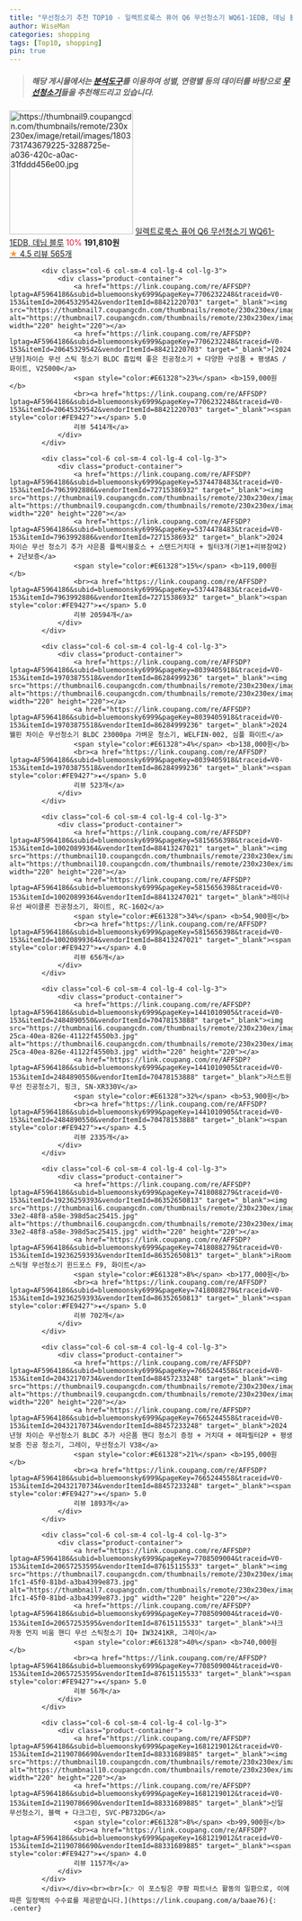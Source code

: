 ```yaml
---
title: "무선청소기 추천 TOP10 - 일렉트로룩스 퓨어 Q6 무선청소기 WQ61-1EDB, 데님 블루"
author: WiseMan
categories: shopping
tags: [Top10, shopping]
pin: true
---
```


> ##### 해당 게시물에서는 [**분석도구**](https://itemscout.io/)를 이용하여 **성별**, **연령별** 등의 데이터를 바탕으로 [**무선청소기**](https://link.coupang.com/a/baae76)들을 추천해드리고 있습니다.
<div class="container"><div class="row">
            <div class="col-6 col-sm-4 col-lg-4 col-lg-3">
                <div class="product-container">
                    <a href="https://link.coupang.com/re/AFFSDP?lptag=AF5964186&subid=bluemoonsky6999&pageKey=6965252689&traceid=V0-153&itemId=16970913293&vendorItemId=71599894431" target="_blank"><img src="https://thumbnail9.coupangcdn.com/thumbnails/remote/230x230ex/image/retail/images/1803731743679225-3288725e-a036-420c-a0ac-31fddd456e00.jpg" alt="https://thumbnail9.coupangcdn.com/thumbnails/remote/230x230ex/image/retail/images/1803731743679225-3288725e-a036-420c-a0ac-31fddd456e00.jpg" width="220" height="220"></a>
                    <a href="https://link.coupang.com/re/AFFSDP?lptag=AF5964186&subid=bluemoonsky6999&pageKey=6965252689&traceid=V0-153&itemId=16970913293&vendorItemId=71599894431" target="_blank">일렉트로룩스 퓨어 Q6 무선청소기 WQ61-1EDB, 데님 블루</a>
                    <span style="color:#E61328">10%</span> <b>191,810원</b>
                    <br><a href="https://link.coupang.com/re/AFFSDP?lptag=AF5964186&subid=bluemoonsky6999&pageKey=6965252689&traceid=V0-153&itemId=16970913293&vendorItemId=71599894431" target="_blank"><span style="color:#FE9427">★</span> 4.5
                    리뷰 565개</a>
                </div>
            </div>
            
            <div class="col-6 col-sm-4 col-lg-4 col-lg-3">
                <div class="product-container">
                    <a href="https://link.coupang.com/re/AFFSDP?lptag=AF5964186&subid=bluemoonsky6999&pageKey=7706232248&traceid=V0-153&itemId=20645329542&vendorItemId=88421220703" target="_blank"><img src="https://thumbnail7.coupangcdn.com/thumbnails/remote/230x230ex/image/vendor_inventory/85ed/e444d9ced7d83aaacdf143714fbfe3582f3b2249582aa87d15318d291d7b.jpg" alt="https://thumbnail7.coupangcdn.com/thumbnails/remote/230x230ex/image/vendor_inventory/85ed/e444d9ced7d83aaacdf143714fbfe3582f3b2249582aa87d15318d291d7b.jpg" width="220" height="220"></a>
                    <a href="https://link.coupang.com/re/AFFSDP?lptag=AF5964186&subid=bluemoonsky6999&pageKey=7706232248&traceid=V0-153&itemId=20645329542&vendorItemId=88421220703" target="_blank">[2024년형]차이슨 무선 스틱 청소기 BLDC 흡입력 좋은 진공청소기 + 다양한 구성품 + 평생AS / 화이트, V25000</a>
                    <span style="color:#E61328">23%</span> <b>159,000원</b>
                    <br><a href="https://link.coupang.com/re/AFFSDP?lptag=AF5964186&subid=bluemoonsky6999&pageKey=7706232248&traceid=V0-153&itemId=20645329542&vendorItemId=88421220703" target="_blank"><span style="color:#FE9427">★</span> 5.0
                    리뷰 5414개</a>
                </div>
            </div>
            
            <div class="col-6 col-sm-4 col-lg-4 col-lg-3">
                <div class="product-container">
                    <a href="https://link.coupang.com/re/AFFSDP?lptag=AF5964186&subid=bluemoonsky6999&pageKey=5374478483&traceid=V0-153&itemId=7963992886&vendorItemId=72715386932" target="_blank"><img src="https://thumbnail9.coupangcdn.com/thumbnails/remote/230x230ex/image/vendor_inventory/df85/b533fbecad4986b8b882fdcb4d63a2b14ebbf5a909b80573cd37108453a1.jpg" alt="https://thumbnail9.coupangcdn.com/thumbnails/remote/230x230ex/image/vendor_inventory/df85/b533fbecad4986b8b882fdcb4d63a2b14ebbf5a909b80573cd37108453a1.jpg" width="220" height="220"></a>
                    <a href="https://link.coupang.com/re/AFFSDP?lptag=AF5964186&subid=bluemoonsky6999&pageKey=5374478483&traceid=V0-153&itemId=7963992886&vendorItemId=72715386932" target="_blank">2024 차이슨 무선 청소기 추가 사은품 플렉시블호스 + 스탠드거치대 + 필터3개(기본1+리뷰참여2) + 2년보증</a>
                    <span style="color:#E61328">15%</span> <b>119,000원</b>
                    <br><a href="https://link.coupang.com/re/AFFSDP?lptag=AF5964186&subid=bluemoonsky6999&pageKey=5374478483&traceid=V0-153&itemId=7963992886&vendorItemId=72715386932" target="_blank"><span style="color:#FE9427">★</span> 5.0
                    리뷰 20594개</a>
                </div>
            </div>
            
            <div class="col-6 col-sm-4 col-lg-4 col-lg-3">
                <div class="product-container">
                    <a href="https://link.coupang.com/re/AFFSDP?lptag=AF5964186&subid=bluemoonsky6999&pageKey=8039405918&traceid=V0-153&itemId=19703875518&vendorItemId=86284999236" target="_blank"><img src="https://thumbnail6.coupangcdn.com/thumbnails/remote/230x230ex/image/vendor_inventory/2da6/58a9474f2145f5f17409bf290b7213cec626941348ec0e0baa481673d5ca.jpg" alt="https://thumbnail6.coupangcdn.com/thumbnails/remote/230x230ex/image/vendor_inventory/2da6/58a9474f2145f5f17409bf290b7213cec626941348ec0e0baa481673d5ca.jpg" width="220" height="220"></a>
                    <a href="https://link.coupang.com/re/AFFSDP?lptag=AF5964186&subid=bluemoonsky6999&pageKey=8039405918&traceid=V0-153&itemId=19703875518&vendorItemId=86284999236" target="_blank">2024 웰핀 차이슨 무선청소기 BLDC 23000pa 가벼운 청소기, WELFIN-002, 심플 화이트</a>
                    <span style="color:#E61328">4%</span> <b>138,000원</b>
                    <br><a href="https://link.coupang.com/re/AFFSDP?lptag=AF5964186&subid=bluemoonsky6999&pageKey=8039405918&traceid=V0-153&itemId=19703875518&vendorItemId=86284999236" target="_blank"><span style="color:#FE9427">★</span> 5.0
                    리뷰 523개</a>
                </div>
            </div>
            
            <div class="col-6 col-sm-4 col-lg-4 col-lg-3">
                <div class="product-container">
                    <a href="https://link.coupang.com/re/AFFSDP?lptag=AF5964186&subid=bluemoonsky6999&pageKey=5815656398&traceid=V0-153&itemId=10020899364&vendorItemId=88413247021" target="_blank"><img src="https://thumbnail10.coupangcdn.com/thumbnails/remote/230x230ex/image/vendor_inventory/b52f/4e65f5c2f0518aa95e795d1bedf04eef58c853fd20bd967f6d4e8f2d1aaa.jpg" alt="https://thumbnail10.coupangcdn.com/thumbnails/remote/230x230ex/image/vendor_inventory/b52f/4e65f5c2f0518aa95e795d1bedf04eef58c853fd20bd967f6d4e8f2d1aaa.jpg" width="220" height="220"></a>
                    <a href="https://link.coupang.com/re/AFFSDP?lptag=AF5964186&subid=bluemoonsky6999&pageKey=5815656398&traceid=V0-153&itemId=10020899364&vendorItemId=88413247021" target="_blank">레이나 유선 싸이클론 진공청소기, 화이트, RC-1602</a>
                    <span style="color:#E61328">34%</span> <b>54,900원</b>
                    <br><a href="https://link.coupang.com/re/AFFSDP?lptag=AF5964186&subid=bluemoonsky6999&pageKey=5815656398&traceid=V0-153&itemId=10020899364&vendorItemId=88413247021" target="_blank"><span style="color:#FE9427">★</span> 4.0
                    리뷰 656개</a>
                </div>
            </div>
            
            <div class="col-6 col-sm-4 col-lg-4 col-lg-3">
                <div class="product-container">
                    <a href="https://link.coupang.com/re/AFFSDP?lptag=AF5964186&subid=bluemoonsky6999&pageKey=1441010905&traceid=V0-153&itemId=2484890550&vendorItemId=70478153888" target="_blank"><img src="https://thumbnail6.coupangcdn.com/thumbnails/remote/230x230ex/image/retail/images/2020/04/01/15/0/db5ff844-25ca-40ea-826e-41122f4550b3.jpg" alt="https://thumbnail6.coupangcdn.com/thumbnails/remote/230x230ex/image/retail/images/2020/04/01/15/0/db5ff844-25ca-40ea-826e-41122f4550b3.jpg" width="220" height="220"></a>
                    <a href="https://link.coupang.com/re/AFFSDP?lptag=AF5964186&subid=bluemoonsky6999&pageKey=1441010905&traceid=V0-153&itemId=2484890550&vendorItemId=70478153888" target="_blank">저스트원 무선 진공청소기, 핑크, SN-XR330V</a>
                    <span style="color:#E61328">32%</span> <b>53,900원</b>
                    <br><a href="https://link.coupang.com/re/AFFSDP?lptag=AF5964186&subid=bluemoonsky6999&pageKey=1441010905&traceid=V0-153&itemId=2484890550&vendorItemId=70478153888" target="_blank"><span style="color:#FE9427">★</span> 4.5
                    리뷰 2335개</a>
                </div>
            </div>
            
            <div class="col-6 col-sm-4 col-lg-4 col-lg-3">
                <div class="product-container">
                    <a href="https://link.coupang.com/re/AFFSDP?lptag=AF5964186&subid=bluemoonsky6999&pageKey=7418088279&traceid=V0-153&itemId=19236259393&vendorItemId=86352650813" target="_blank"><img src="https://thumbnail6.coupangcdn.com/thumbnails/remote/230x230ex/image/retail/images/2023/06/22/16/6/99b29984-33e2-48f8-a58e-398d5ac25415.jpg" alt="https://thumbnail6.coupangcdn.com/thumbnails/remote/230x230ex/image/retail/images/2023/06/22/16/6/99b29984-33e2-48f8-a58e-398d5ac25415.jpg" width="220" height="220"></a>
                    <a href="https://link.coupang.com/re/AFFSDP?lptag=AF5964186&subid=bluemoonsky6999&pageKey=7418088279&traceid=V0-153&itemId=19236259393&vendorItemId=86352650813" target="_blank">iRoom 스틱형 무선청소기 윈드포스 F9, 화이트</a>
                    <span style="color:#E61328">8%</span> <b>177,000원</b>
                    <br><a href="https://link.coupang.com/re/AFFSDP?lptag=AF5964186&subid=bluemoonsky6999&pageKey=7418088279&traceid=V0-153&itemId=19236259393&vendorItemId=86352650813" target="_blank"><span style="color:#FE9427">★</span> 5.0
                    리뷰 702개</a>
                </div>
            </div>
            
            <div class="col-6 col-sm-4 col-lg-4 col-lg-3">
                <div class="product-container">
                    <a href="https://link.coupang.com/re/AFFSDP?lptag=AF5964186&subid=bluemoonsky6999&pageKey=7665244558&traceid=V0-153&itemId=20432170734&vendorItemId=88457233248" target="_blank"><img src="https://thumbnail9.coupangcdn.com/thumbnails/remote/230x230ex/image/vendor_inventory/75ca/d5d43f43d5f25f1fc3de01f7e90da0199371baf354957747bdb0c1ddbe0e.jpg" alt="https://thumbnail9.coupangcdn.com/thumbnails/remote/230x230ex/image/vendor_inventory/75ca/d5d43f43d5f25f1fc3de01f7e90da0199371baf354957747bdb0c1ddbe0e.jpg" width="220" height="220"></a>
                    <a href="https://link.coupang.com/re/AFFSDP?lptag=AF5964186&subid=bluemoonsky6999&pageKey=7665244558&traceid=V0-153&itemId=20432170734&vendorItemId=88457233248" target="_blank">2024년형 차이슨 무선청소기 BLDC 추가 사은품 핸디 청소기 증정 + 거치대 + 헤파필터2P + 평생보증 진공 청소기, 그레이, 무선청소기 V38</a>
                    <span style="color:#E61328">21%</span> <b>195,000원</b>
                    <br><a href="https://link.coupang.com/re/AFFSDP?lptag=AF5964186&subid=bluemoonsky6999&pageKey=7665244558&traceid=V0-153&itemId=20432170734&vendorItemId=88457233248" target="_blank"><span style="color:#FE9427">★</span> 5.0
                    리뷰 1893개</a>
                </div>
            </div>
            
            <div class="col-6 col-sm-4 col-lg-4 col-lg-3">
                <div class="product-container">
                    <a href="https://link.coupang.com/re/AFFSDP?lptag=AF5964186&subid=bluemoonsky6999&pageKey=7708509004&traceid=V0-153&itemId=20657253595&vendorItemId=87615115533" target="_blank"><img src="https://thumbnail7.coupangcdn.com/thumbnails/remote/230x230ex/image/retail/images/2023/10/30/18/6/3b6768c0-1fc1-45f0-81bd-a3ba4399e873.jpg" alt="https://thumbnail7.coupangcdn.com/thumbnails/remote/230x230ex/image/retail/images/2023/10/30/18/6/3b6768c0-1fc1-45f0-81bd-a3ba4399e873.jpg" width="220" height="220"></a>
                    <a href="https://link.coupang.com/re/AFFSDP?lptag=AF5964186&subid=bluemoonsky6999&pageKey=7708509004&traceid=V0-153&itemId=20657253595&vendorItemId=87615115533" target="_blank">샤크 자동 먼지 비움 핸디 무선 스틱청소기 IQ+ IW3241KR, 그레이</a>
                    <span style="color:#E61328">40%</span> <b>740,000원</b>
                    <br><a href="https://link.coupang.com/re/AFFSDP?lptag=AF5964186&subid=bluemoonsky6999&pageKey=7708509004&traceid=V0-153&itemId=20657253595&vendorItemId=87615115533" target="_blank"><span style="color:#FE9427">★</span> 5.0
                    리뷰 56개</a>
                </div>
            </div>
            
            <div class="col-6 col-sm-4 col-lg-4 col-lg-3">
                <div class="product-container">
                    <a href="https://link.coupang.com/re/AFFSDP?lptag=AF5964186&subid=bluemoonsky6999&pageKey=1681219012&traceid=V0-153&itemId=21190786690&vendorItemId=88331689885" target="_blank"><img src="https://thumbnail10.coupangcdn.com/thumbnails/remote/230x230ex/image/vendor_inventory/7a4d/9412bf5702134914357bea2410fa55cc22eb7f4a9aba4adcf1f3392a3596.jpg" alt="https://thumbnail10.coupangcdn.com/thumbnails/remote/230x230ex/image/vendor_inventory/7a4d/9412bf5702134914357bea2410fa55cc22eb7f4a9aba4adcf1f3392a3596.jpg" width="220" height="220"></a>
                    <a href="https://link.coupang.com/re/AFFSDP?lptag=AF5964186&subid=bluemoonsky6999&pageKey=1681219012&traceid=V0-153&itemId=21190786690&vendorItemId=88331689885" target="_blank">신일 무선청소기, 블랙 + 다크그린, SVC-PB732DG</a>
                    <span style="color:#E61328">8%</span> <b>99,900원</b>
                    <br><a href="https://link.coupang.com/re/AFFSDP?lptag=AF5964186&subid=bluemoonsky6999&pageKey=1681219012&traceid=V0-153&itemId=21190786690&vendorItemId=88331689885" target="_blank"><span style="color:#FE9427">★</span> 4.0
                    리뷰 1157개</a>
                </div>
            </div>
            </div></div><br><br>[👉 이 포스팅은 쿠팡 파트너스 활동의 일환으로, 이에 따른 일정액의 수수료를 제공받습니다.](https://link.coupang.com/a/baae76){: .center}